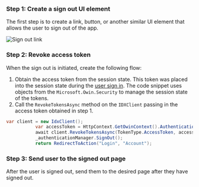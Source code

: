 ### Step 1: Create a sign out UI element
The first step is to create a link, button, or another similar UI
element that allows the user to sign out of the app.

<div class="common-image-format">

![Sign out link](/img/oie-embedded-sdk/oie-embedded-sdk-use-case-simple-sign-out-link.png
 "Sign out link")

</div>

### Step 2: Revoke access token

When the sign out is initiated, create the following flow:

1. Obtain the access token from the session state. This token was placed into
   the session state during the
   [user sign in](/docs/guides/oie-embedded-sdk-use-cases/aspnet/oie-embedded-sdk-use-case-basic-sign-in/).
   The code snippet uses objects from the
  `Microsoft.Owin.Security` to manage the session state of the tokens.
1. Call the `RevokeTokensAsync` method on the `IDXClient` passing in the
   access token obtained in step 1.

```csharp
var client = new IdxClient();
           var accessToken = HttpContext.GetOwinContext().Authentication.User.Claims.FirstOrDefault(x => x.Type == "access_token");
           await client.RevokeTokensAsync(TokenType.AccessToken, accessToken.Value);
           _authenticationManager.SignOut();
           return RedirectToAction("Login", "Account");
```

### Step 3: Send user to the signed out page

After the user is signed out, send them to the desired page after
they have signed out.
